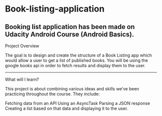 # Book-listing-application
Booking list application has been made on Udacity Android Course (Android Basics).
--------------------------------------------------------------------------------------------------------
Project Overview

The goal is to design and create the structure of a Book Listing app which would allow a user to get a list of published books. You will be using the google books api in order to fetch results and display them to the user.

--------------------------------------------------------------------------------------------------------

What will I learn?

This project is about combining various ideas and skills we’ve been practicing throughout the course. They include:

Fetching data from an API
Using an AsyncTask
Parsing a JSON response
Creating a list based on that data and displaying it to the user.